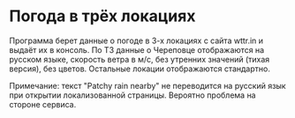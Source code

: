 # Погода в трёх локациях

Программа берет данные о погоде в 3-х локациях с сайта wttr.in и выдаёт их в консоль.
По ТЗ данные о Череповце отображаются на русском языке, скорость ветра в м/с, без утренних значений (тихая версия), без цветов.
Остальные локации отображаются стандартно.

Примечание: текст "Patchy rain nearby" не переводится на русский язык при открытии локализованной страницы. Вероятно проблема на стороне сервиса.
